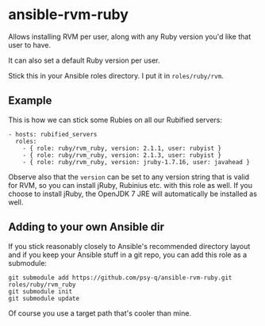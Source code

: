 # ansible-rvm-ruby

Allows installing RVM per user, along with any Ruby version you'd like that user to have.

It can also set a default Ruby version per user.

Stick this in your Ansible roles directory. I put it in `roles/ruby/rvm`.


## Example

This is how we can stick some Rubies on all our Rubified servers:

```
- hosts: rubified_servers
  roles:
    - { role: ruby/rvm_ruby, version: 2.1.1, user: rubyist }
    - { role: ruby/rvm_ruby, version: 2.1.3, user: rubyist }
    - { role: ruby/rvm_ruby, version: jruby-1.7.16, user: javahead }
```

Observe also that the `version` can be set to any version string that is valid for RVM, so you can install jRuby, Rubinius etc. with this role as well. If you choose to install jRuby, the OpenJDK 7 JRE will automatically be installed as well.

## Adding to your own Ansible dir

If you stick reasonably closely to Ansible's recommended directory layout and if you keep your Ansible stuff in a git repo, you can add this role as a submodule:

    git submodule add https://github.com/psy-q/ansible-rvm-ruby.git roles/ruby/rvm_ruby
    git submodule init
    git submodule update

Of course you use a target path that's cooler than mine.
